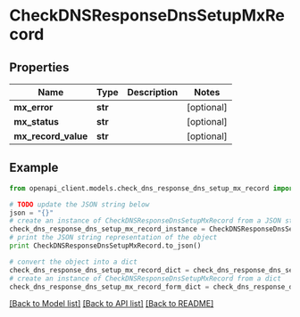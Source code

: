 # CheckDNSResponseDnsSetupMxRecord


## Properties
Name | Type | Description | Notes
------------ | ------------- | ------------- | -------------
**mx_error** | **str** |  | [optional] 
**mx_status** | **str** |  | [optional] 
**mx_record_value** | **str** |  | [optional] 

## Example

```python
from openapi_client.models.check_dns_response_dns_setup_mx_record import CheckDNSResponseDnsSetupMxRecord

# TODO update the JSON string below
json = "{}"
# create an instance of CheckDNSResponseDnsSetupMxRecord from a JSON string
check_dns_response_dns_setup_mx_record_instance = CheckDNSResponseDnsSetupMxRecord.from_json(json)
# print the JSON string representation of the object
print CheckDNSResponseDnsSetupMxRecord.to_json()

# convert the object into a dict
check_dns_response_dns_setup_mx_record_dict = check_dns_response_dns_setup_mx_record_instance.to_dict()
# create an instance of CheckDNSResponseDnsSetupMxRecord from a dict
check_dns_response_dns_setup_mx_record_form_dict = check_dns_response_dns_setup_mx_record.from_dict(check_dns_response_dns_setup_mx_record_dict)
```
[[Back to Model list]](../README.md#documentation-for-models) [[Back to API list]](../README.md#documentation-for-api-endpoints) [[Back to README]](../README.md)


